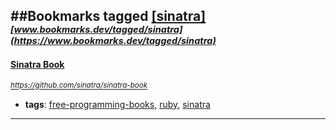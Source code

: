 ##Bookmarks tagged [[sinatra]](https://www.bookmarks.dev?q=[sinatra])
_<sup><sup>[www.bookmarks.dev/tagged/sinatra](https://www.bookmarks.dev/tagged/sinatra)</sup></sup>_
---
#### [Sinatra Book](https://github.com/sinatra/sinatra-book)
_<sup>https://github.com/sinatra/sinatra-book</sup>_

* **tags**: [free-programming-books](../tagged/free-programming-books.md), [ruby](../tagged/ruby.md), [sinatra](../tagged/sinatra.md)
---
